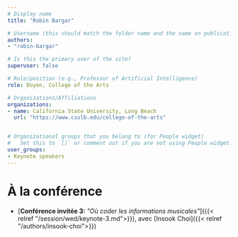 ```yaml
---
# Display name
title: "Robin Bargar"

# Username (this should match the folder name and the name on publications)
authors:
- "robin-bargar"

# Is this the primary user of the site?
superuser: false

# Role/position (e.g., Professor of Artificial Intelligence)
role: Doyen, College of the Arts

# Organizations/Affiliations
organizations:
- name: California State University, Long Beach
  url: "https://www.csulb.edu/college-of-the-arts"


# Organizational groups that you belong to (for People widget)
#   Set this to `[]` or comment out if you are not using People widget.
user_groups:
- Keynote speakers
---
```


# À la conférence

- [**Conférence invitée 3:** *"Où coder les informations musicales"*]({{< relref "/session/wed/keynote-3.md">}}), avec [Insook Choi]({{< relref "/authors/insook-choi">}})